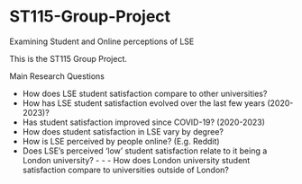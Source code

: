 # ST115-Group-Project

Examining Student and Online perceptions of LSE

This is the ST115 Group Project.

Main Research Questions
-	How does LSE student satisfaction compare to other universities?
-	How has LSE student satisfaction evolved over the last few years (2020-2023)? 
-   Has student satisfaction improved since COVID-19? (2020-2023)
-	How does student satisfaction in LSE vary by degree?
-	How is LSE perceived by people online? (E.g. Reddit)
-	Does LSE’s perceived ‘low’ student satisfaction relate to it being a London university? -   - -   How does London university student satisfaction compare to universities outside of London?
